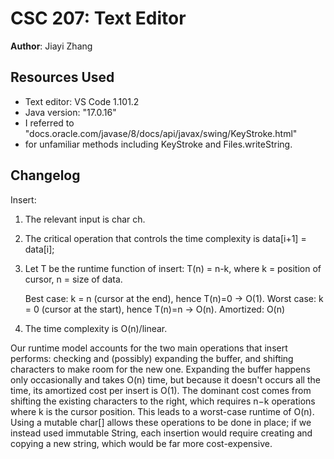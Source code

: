 # CSC 207: Text Editor

**Author**: Jiayi Zhang

## Resources Used

+ Text editor: VS Code 1.101.2
+ Java version: "17.0.16"
+ I referred to "docs.oracle.com/javase/8/docs/api/javax/swing/KeyStroke.html"
+ for unfamiliar methods including KeyStroke and Files.writeString.

## Changelog



Insert:

1. The relevant input is char ch.
2. The critical operation that controls the time complexity is data[i+1] = data[i];
3. Let T be the runtime function of insert:
    T(n) = n-k, where k = position of cursor, n = size of data.

    Best case: k = n (cursor at the end), hence T(n)=0 -> O(1).
    Worst case: k = 0 (cursor at the start), hence T(n)=n -> O(n).
    Amortized: O(n)

4. The time complexity is O(n)/linear.


Our runtime model accounts for the two main operations that insert performs: checking and (possibly) 
expanding the buffer, and shifting characters to make room for the new one. Expanding the 
buffer happens only occasionally and takes O(n) time, but because it doesn't occurs all the time, 
its amortized cost per insert is O(1). The dominant cost comes from shifting the existing 
characters to the right, which requires n−k operations where k is the cursor position. 
This leads to a worst-case runtime of O(n). Using a mutable char[] allows these operations 
to be done in place; if we instead used immutable String, each insertion would require 
creating and copying a new string, which would be far more cost-expensive.
